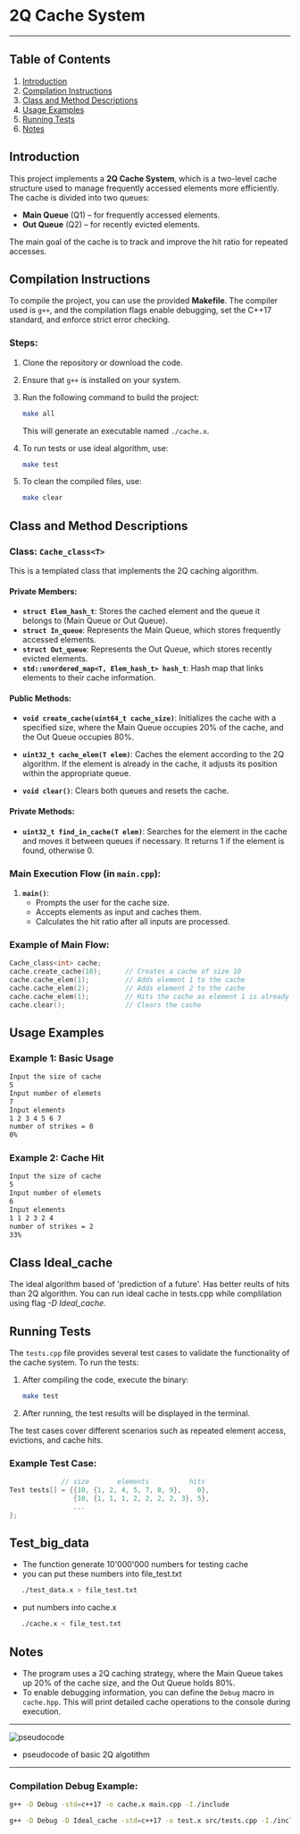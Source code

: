 # 2Q Cache System 
---
## Table of Contents
1. [Introduction](#introduction)
2. [Compilation Instructions](#compilation-instructions)
3. [Class and Method Descriptions](#class-and-method-descriptions)
4. [Usage Examples](#usage-examples)
5. [Running Tests](#running-tests)
6. [Notes](#notes)

## Introduction
This project implements a **2Q Cache System**, which is a two-level cache structure used to manage frequently accessed elements more efficiently. The cache is divided into two queues:
- **Main Queue** (Q1) – for frequently accessed elements.
- **Out Queue**  (Q2) – for recently evicted elements.

The main goal of the cache is to track and improve the hit ratio for repeated accesses.

## Compilation Instructions
To compile the project, you can use the provided **Makefile**. The compiler used is `g++`, and the compilation flags enable debugging, set the C++17 standard, and enforce strict error checking.

### Steps:
1. Clone the repository or download the code.
2. Ensure that `g++` is installed on your system.
3. Run the following command to build the project:
   ```bash
   make all
   ```
   This will generate an executable named `./cache.x`.

4. To run tests or use ideal algorithm, use:
   ```bash
   make test
   ```

5. To clean the compiled files, use:
   ```bash
   make clear
   ```

## Class and Method Descriptions

### Class: `Cache_class<T>`
This is a templated class that implements the 2Q caching algorithm.

#### Private Members:
- **`struct Elem_hash_t`**: Stores the cached element and the queue it belongs to (Main Queue or Out Queue).
- **`struct In_queue`**: Represents the Main Queue, which stores frequently accessed elements.
- **`struct Out_queue`**: Represents the Out Queue, which stores recently evicted elements.
- **`std::unordered_map<T, Elem_hash_t> hash_t`**: Hash map that links elements to their cache information.
  
#### Public Methods:
- **`void create_cache(uint64_t cache_size)`**:
  Initializes the cache with a specified size, where the Main Queue occupies 20% of the cache, and the Out Queue occupies 80%.
  
- **`uint32_t cache_elem(T elem)`**:
  Caches the element according to the 2Q algorithm. If the element is already in the cache, it adjusts its position within the appropriate queue.

- **`void clear()`**:
  Clears both queues and resets the cache.

#### Private Methods:
- **`uint32_t find_in_cache(T elem)`**:
  Searches for the element in the cache and moves it between queues if necessary. It returns 1 if the element is found, otherwise 0.

### Main Execution Flow (in `main.cpp`):
1. **`main()`**:
   - Prompts the user for the cache size.
   - Accepts elements as input and caches them.
   - Calculates the hit ratio after all inputs are processed.
   
### Example of Main Flow:
```cpp
Cache_class<int> cache;
cache.create_cache(10);      // Creates a cache of size 10
cache.cache_elem(1);         // Adds element 1 to the cache
cache.cache_elem(2);         // Adds element 2 to the cache
cache.cache_elem(1);         // Hits the cache as element 1 is already cached
cache.clear();               // Clears the cache
```

## Usage Examples

### Example 1: Basic Usage
```bash
Input the size of cache
5
Input number of elemets
7
Input elements
1 2 3 4 5 6 7
number of strikes = 0
0%
```

### Example 2: Cache Hit
```bash
Input the size of cache
5
Input number of elemets
6
Input elements
1 1 2 3 2 4
number of strikes = 2
33%
```

## Class Ideal_cache
   The ideal algorithm based of 'prediction of a future'. Has better reults of hits than 2Q algorithm.
   You can run ideal cache in tests.cpp  while complilation using flag *-D Ideal_cache*.


## Running Tests
The `tests.cpp` file provides several test cases to validate the functionality of the cache system. To run the tests:
1. After compiling the code, execute the binary:
   ```bash
   make test
   ```
2. After running, the test results will be displayed in the terminal.

The test cases cover different scenarios such as repeated element access, evictions, and cache hits.

### Example Test Case:
```cpp     
             // size       elements          hits               
Test tests[] = {{10, {1, 2, 4, 5, 7, 8, 9},    0},
                {10, {1, 1, 1, 2, 2, 2, 2, 3}, 5},
                ...
};
```
## Test_big_data
- The function generate 10'000'000 numbers for testing cache 
- you can put these numbers into file_test.txt
```bash
   ./test_data.x > file_test.txt
```
- put numbers into cache.x
```bash
   ./cache.x < file_test.txt
```

## Notes
- The program uses a 2Q caching strategy, where the Main Queue takes up 20% of the cache size, and the Out Queue holds 80%.
- To enable debugging information, you can define the `Debug` macro in `cache.hpp`. This will print detailed cache operations to the console during execution.

---
![pseudocode](info/2Q.PDF.png)
- pseudocode of basic 2Q algotithm
---

  
### Compilation Debug Example:
```bash
g++ -D Debug -std=c++17 -o cache.x main.cpp -I./include

g++ -D Debug -D Ideal_cache -std=c++17 -o test.x src/tests.cpp -I./include
```
